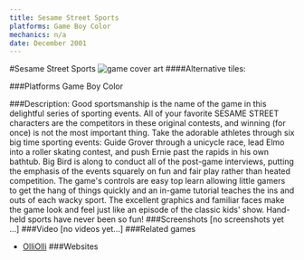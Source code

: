 ```yaml
---
title: Sesame Street Sports
platforms: Game Boy Color
mechanics: n/a
date: December 2001
---
```

#Sesame Street Sports
![game cover art](//images.igdb.com/igdb/image/upload/t_cover_big/vuwwe9mgs57m8ske9jxs.jpg "Logo Title Text 1")
####Alternative tiles:

###Platforms
Game Boy Color

###Description:
Good sportsmanship is the name of the game in this delightful series of sporting events. All of your favorite SESAME STREET characters are the competitors in these original contests, and winning (for once) is not the most important thing. Take the adorable athletes through six big time sporting events: Guide Grover through a unicycle race, lead Elmo into a roller skating contest, and push Ernie past the rapids in his own bathtub. Big Bird is along to conduct all of the post-game interviews, putting the emphasis of the events squarely on fun and fair play rather than heated competition. The game's controls are easy top learn allowing little gamers to get the hang of things quickly and an in-game tutorial teaches the ins and outs of each wacky sport. The excellent graphics and familiar faces make the game look and feel just like an episode of the classic kids' show. Hand-held sports have never been so fun!
###Screenshots
[no screenshots yet ...]
###Video
[no videos yet...]
###Related games
* [OlliOlli](/games/olliolli-7768/)
###Websites

